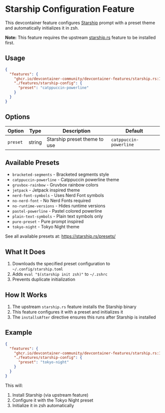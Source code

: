 # Starship Configuration Feature

This devcontainer feature configures [Starship](https://starship.rs) prompt with a preset theme and automatically initializes it in zsh.

**Note:** This feature requires the upstream [starship.rs](https://github.com/devcontainer-community/devcontainer-features/tree/main/src/starship.rs) feature to be installed first.

## Usage

```json
{
  "features": {
    "ghcr.io/devcontainer-community/devcontainer-features/starship.rs:1": {},
    "./features/starship-config": {
      "preset": "catppuccin-powerline"
    }
  }
}
```

## Options

| Option | Type | Description | Default |
|--------|------|-------------|---------|
| `preset` | string | Starship preset theme to use | `catppuccin-powerline` |

## Available Presets

- `bracketed-segments` - Bracketed segments style
- `catppuccin-powerline` - Catppuccin powerline theme
- `gruvbox-rainbow` - Gruvbox rainbow colors
- `jetpack` - Jetpack inspired theme
- `nerd-font-symbols` - Uses Nerd Font symbols
- `no-nerd-font` - No Nerd Fonts required
- `no-runtime-versions` - Hides runtime versions
- `pastel-powerline` - Pastel colored powerline
- `plain-text-symbols` - Plain text symbols only
- `pure-preset` - Pure prompt inspired
- `tokyo-night` - Tokyo Night theme

See all available presets at: https://starship.rs/presets/

## What It Does

1. Downloads the specified preset configuration to `~/.config/starship.toml`
2. Adds `eval "$(starship init zsh)"` to `~/.zshrc`
3. Prevents duplicate initialization

## How It Works

1. The upstream `starship.rs` feature installs the Starship binary
2. This feature configures it with a preset and initializes it
3. The `installsAfter` directive ensures this runs after Starship is installed

## Example

```json
{
  "features": {
    "ghcr.io/devcontainer-community/devcontainer-features/starship.rs:1": {},
    "./features/starship-config": {
      "preset": "tokyo-night"
    }
  }
}
```

This will:
1. Install Starship (via upstream feature)
2. Configure it with the Tokyo Night preset
3. Initialize it in zsh automatically

